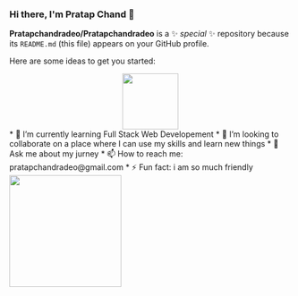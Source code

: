 ### Hi there, I'm Pratap Chand 👋


**Pratapchandradeo/Pratapchandradeo** is a ✨ _special_ ✨ repository because its `README.md` (this file) appears on your GitHub profile.

Here are some ideas to get you started:
<div id="header" align="center">
  <img src="https://media.giphy.com/media/M9gbBd9nbDrOTu1Mqx/giphy.gif" width="100"/>
</div>
<!-- - 🔭 I’m currently working on ... -->
* 🌱 I’m currently learning Full Stack Web Developement 
* 👯 I’m looking to collaborate on a place where I can use my skills  and learn new things 
<!-- - 🤔 I’m looking for help with  -->
* 💬 Ask me about my jurney
* 📫 How to reach me: pratapchandradeo@gmail.com
<!-- - 😄 Pronouns: ... -->
* ⚡ Fun fact: i am so much friendly



<img height="200em" src="https://github-readme-stats.vercel.app/api?username=Pratapchandradeo&show_icons=true&hide_border=true&&count_private=true&include_all_commits=true" />
